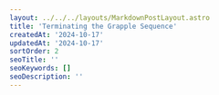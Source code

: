```yaml
---
layout: ../../../layouts/MarkdownPostLayout.astro
title: 'Terminating the Grapple Sequence'
createdAt: '2024-10-17'
updatedAt: '2024-10-17'
sortOrder: 2
seoTitle: ''
seoKeywords: []
seoDescription: ''
---
```

